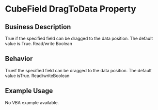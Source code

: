 # CubeField DragToData Property

## Business Description
True if the specified field can be dragged to the data position. The default value is True. Read/write Boolean

## Behavior
Trueif the specified field can be dragged to the data position. The default value isTrue. Read/writeBoolean

## Example Usage
No VBA example available.